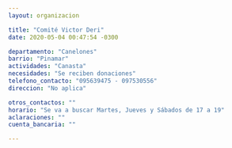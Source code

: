 ```yaml
---
layout: organizacion

title: "Comité Victor Deri"
date: 2020-05-04 00:47:54 -0300

departamento: "Canelones"
barrio: "Pinamar"
actividades: "Canasta"
necesidades: "Se reciben donaciones"
telefono_contacto: "095639475 - 097530556"
direccion: "No aplica"

otros_contactos: ""
horario: "Se va a buscar Martes, Jueves y Sábados de 17 a 19"
aclaraciones: ""
cuenta_bancaria: ""

---
```

